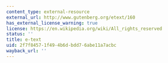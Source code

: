 ```yaml
---
content_type: external-resource
external_url: http://www.gutenberg.org/etext/160
has_external_license_warning: true
license: https://en.wikipedia.org/wiki/All_rights_reserved
status: ''
title: e-text
uid: 2f7f8457-1f49-4b6d-bdd7-6abe11a7acbc
wayback_url: ''
---
```

